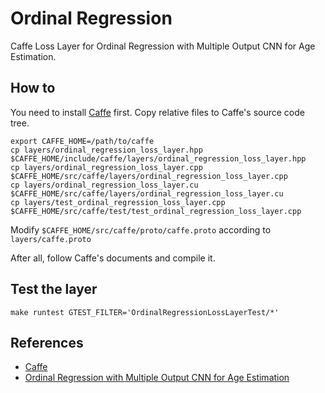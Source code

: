 Ordinal Regression
==================

Caffe Loss Layer for Ordinal Regression with Multiple Output CNN for Age Estimation.

## How to

You need to install [Caffe][caffe] first. Copy relative files to Caffe's source code tree.

```
export CAFFE_HOME=/path/to/caffe
cp layers/ordinal_regression_loss_layer.hpp $CAFFE_HOME/include/caffe/layers/ordinal_regression_loss_layer.hpp
cp layers/ordinal_regression_loss_layer.cpp $CAFFE_HOME/src/caffe/layers/ordinal_regression_loss_layer.cpp
cp layers/ordinal_regression_loss_layer.cu $CAFFE_HOME/src/caffe/layers/ordinal_regression_loss_layer.cu
cp layers/test_ordinal_regression_loss_layer.cpp $CAFFE_HOME/src/caffe/test/test_ordinal_regression_loss_layer.cpp
```

Modify `$CAFFE_HOME/src/caffe/proto/caffe.proto` according to `layers/caffe.proto`

After all, follow Caffe's documents and compile it.

## Test the layer

`make runtest GTEST_FILTER='OrdinalRegressionLossLayerTest/*'`

## References

- [Caffe][caffe]
- [Ordinal Regression with Multiple Output CNN for Age Estimation](http://www.cv-foundation.org/openaccess/content_cvpr_2016/papers/Niu_Ordinal_Regression_With_CVPR_2016_paper.pdf)


[caffe]: https://github.com/BVLC/caffe

